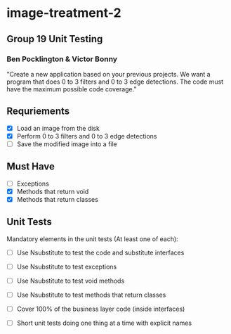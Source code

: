 # image-treatment-2

## Group 19 Unit Testing
### Ben Pocklington &amp; Victor Bonny

"Create a new application based on your previous projects. We want a program that does 0 to 3 filters and 0 to 3 edge detections. The code must have the maximum possible code coverage."

## Requriements
- [x] Load an image from the disk 
- [x] Perform 0 to 3 filters and 0 to 3 edge detections 
- [ ] Save the modified image into a file

## Must Have
- [ ] Exceptions 
- [x] Methods that return void
- [x] Methods that return classes

## Unit Tests
Mandatory elements in the unit tests (At least one of each):
- [ ] Use Nsubstitute to test the code and substitute interfaces
- [ ] Use Nsubstitute to test exceptions
- [ ] Use Nsubstitute to test void methods
- [ ] Use Nsubstitute to test methods that return classes
- [ ] Cover 100% of the business layer code (inside interfaces)
- [ ] Short unit tests doing one thing at a time with explicit names

